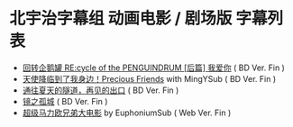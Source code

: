 # 北宇治字幕组 动画电影 / 剧场版 字幕列表
- [回转企鹅罐 RE:cycle of the PENGUINDRUM [后篇] 我爱你]()  ( BD Ver. Fin )
- [天使降临到了我身边！Precious Friends](https://github.com/MingYSub/SubsArchive/tree/main/Archive/Watashi%20ni%20Tenshi%20ga%20Maiorita!%20Precious%20Friends) with MingYSub ( BD Ver. Fin )
- [通往夏天的隧道，再见的出口]()  ( BD Ver. Fin )
- [镜之孤城](https://github.com/Kitauji-Sub/Subtitles/blob/main/Movie/Kagami%20no%20Kojou/README.md)  ( BD Ver. Fin )
- [超级马力欧兄弟大电影]() by EuphoniumSub ( Web Ver. Fin )
